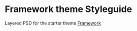 Framework theme Styleguide
=========================

Layered PSD for the starter theme [Framework](http://drupal.org/project/framework)